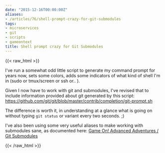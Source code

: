 ```yaml
---
date: "2015-12-16T00:00:00Z"
aliases:
- /articles/76/shell-prompt-crazy-for-git-submodules
tags:
- microservices
- git
- scripts
- gameontext
title: Shell prompt crazy for Git Submodules
---
```

{{< raw_html >}}
<p>I've run a somewhat odd little script to generate my command prompt for years now, sets some colors, adds some indicators of what kind of shell I'm in (sudo or tmux/screen or ssh or.. ).</p>

<p>Given I now have to work with git and submodules, I've revised that to include information provided about git generated by this script: <a href="https://github.com/git/git/blob/master/contrib/completion/git-prompt.sh">https://github.com/git/git/blob/master/contrib/completion/git-prompt.sh</a></p>

<p>The difference is worth it, in understanding at a glance what is going on without typing <code>git status</code> or variant every two seconds. ;)</p>

<p>I've also been using some very useful aliases to make working with submodules sane, as documented here: <a href="https://book.gameontext.org/walkthroughs/git.html">Game On! Advanced Adventures / Git Submodules</a></p>
{{< /raw_html >}}
